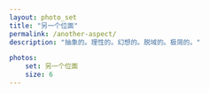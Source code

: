 ```yaml
---
layout: photo_set
title: "另一个位面"
permalink: /another-aspect/
description: "抽象的。理性的。幻想的。脱域的。极简的。"

photos:
    set: 另一个位面
    size: 6
---
```

